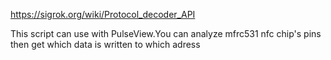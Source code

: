https://sigrok.org/wiki/Protocol_decoder_API

This script can use with PulseView.You can analyze mfrc531 nfc chip's pins then get which data is written to which adress  
